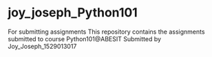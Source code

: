 # joy_joseph_Python101
For submitting assignments
This repository contains the assignments submitted to course Python101@ABESIT Submitted by Joy_Joseph_1529013017
